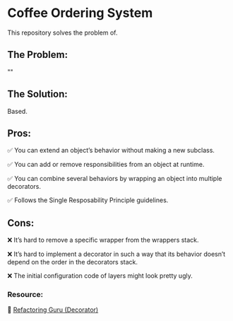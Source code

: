 # Coffee Ordering System 

This repository solves the problem of.

## The Problem:

""

## The Solution:

Based.

## Pros:
 
 ✅ You can extend an object’s behavior without making a new subclass.

 ✅ You can add or remove responsibilities from an object at runtime.
 
 ✅ You can combine several behaviors by wrapping an object into multiple decorators.
 
 ✅ Follows the Single Resposability Principle guidelines.

## Cons:

 ❌ It’s hard to remove a specific wrapper from the wrappers stack.
 
 ❌ It’s hard to implement a decorator in such a way that its behavior doesn’t depend on the order in the decorators stack.
 
 ❌ The initial configuration code of layers might look pretty ugly.


### **Resource:**

 🔗 [Refactoring Guru (Decorator)](https://refactoring.guru/design-patterns/decorator)

